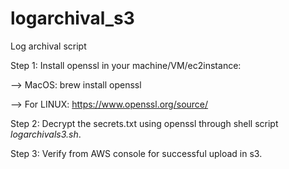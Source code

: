 # logarchival_s3

Log archival script


Step 1: Install openssl in your machine/VM/ec2instance:

--> MacOS: brew install openssl

--> For LINUX: https://www.openssl.org/source/ 

Step 2: Decrypt the secrets.txt using openssl through shell script *logarchivals3.sh*.

Step 3: Verify from AWS console for successful upload in s3.

